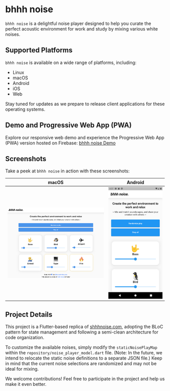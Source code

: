 # bhhh noise

`bhhh noise` is a delightful noise player designed to help you curate the perfect acoustic environment for work and study by mixing various white noises.

## Supported Platforms

`bhhh noise` is available on a wide range of platforms, including:

- Linux
- macOS
- Android
- iOS
- Web

Stay tuned for updates as we prepare to release client applications for these operating systems.

## Demo and Progressive Web App (PWA)

Explore our responsive web demo and experience the Progressive Web App (PWA) version hosted on Firebase: [bhhh noise Demo](https://bhhh-noise.web.app/)

## Screenshots

Take a peek at `bhhh noise` in action with these screenshots:

| macOS                          | Android                          |
| :----------------------------: | :-------------------------------: |
| ![mac](/screenshots/mac.png)   | ![android](/screenshots/android.png) |

## Project Details

This project is a Flutter-based replica of [shhhnoise.com](https://www.shhhnoise.com/), adopting the BLoC pattern for state management and following a semi-clean architecture for code organization.

To customize the available noises, simply modify the `staticNoisePlayMap` within the `repository/noise_player_model.dart` file. (Note: In the future, we intend to relocate the static noise definitions to a separate JSON file.) Keep in mind that the current noise selections are randomized and may not be ideal for mixing.

We welcome contributions! Feel free to participate in the project and help us make it even better.
